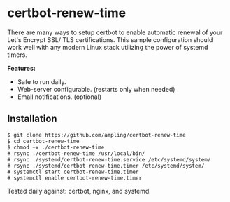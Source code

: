 # certbot-renew-time

There are many ways to setup certbot to enable automatic renewal of your Let's Encrypt SSL/ TLS certifications. This sample configuration should work well with any modern Linux stack utilizing the power of systemd timers.


**Features:**
* Safe to run daily. 
* Web-server configurable. (restarts only when needed)
* Email notifications. (optional)


## Installation
```
$ git clone https://github.com/ampling/certbot-renew-time
$ cd certbot-renew-time
$ chmod +x ./certbot-renew-time
# rsync ./certbot-renew-time /usr/local/bin/
# rsync ./systemd/certbot-renew-time.service /etc/systemd/system/
# rsync ./systemd/certbot-renew-time.timer /etc/systemd/system/
# systemctl start certbot-renew-time.timer
# systemctl enable certbot-renew-time.timer
```

Tested daily against:  certbot, nginx, and systemd.
